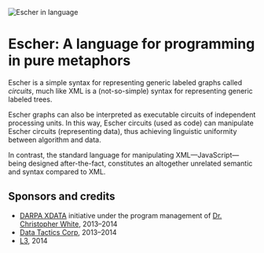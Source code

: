 ![Escher in language](https://github.com/gocircuit/escher/raw/master/misc/img/main.png)

# Escher: A language for programming in pure metaphors

Escher is a simple syntax for representing generic labeled graphs called _circuits_, much like
XML is a (not-so-simple) syntax for representing generic labeled trees.

Escher graphs can also be interpreted as executable circuits of independent processing
units. In this way, Escher circuits (used as code) can manipulate Escher circuits (representing data),
thus achieving linguistic uniformity between algorithm and data.

In contrast, the standard language for manipulating XML—JavaScript—being designed
after-the-fact, constitutes an altogether unrelated semantic and syntax compared to XML.

## Sponsors and credits

* [DARPA XDATA](http://www.darpa.mil/Our_Work/I2O/Programs/XDATA.aspx) initiative 
under the program management of
[Dr. Christopher White](http://www.darpa.mil/Our_Work/I2O/Personnel/Dr_Christopher_White.aspx), 2013–2014
* [Data Tactics Corp](http://www.data-tactics.com/), 2013–2014
* [L3](http://www.l-3com.com/), 2014
